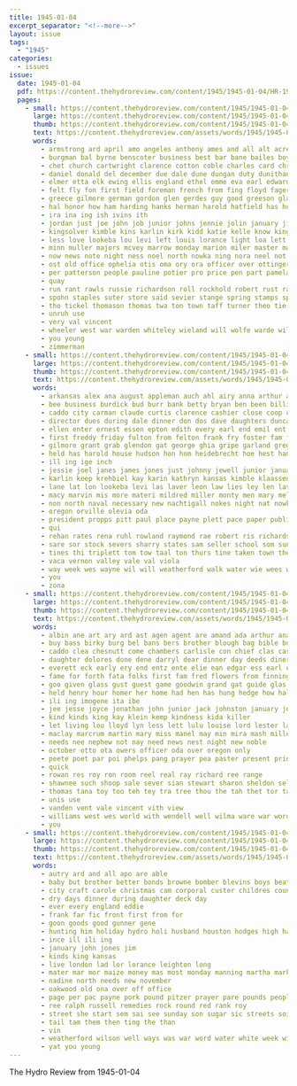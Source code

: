 ```yaml
---
title: 1945-01-04
excerpt_separator: "<!--more-->"
layout: issue
tags:
  - "1945"
categories:
  - issues
issue:
  date: 1945-01-04
  pdf: https://content.thehydroreview.com/content/1945/1945-01-04/HR-1945-01-04.pdf
  pages:
    - small: https://content.thehydroreview.com/content/1945/1945-01-04/small/HR-1945-01-04-01.jpg
      large: https://content.thehydroreview.com/content/1945/1945-01-04/large/HR-1945-01-04-01.jpg
      thumb: https://content.thehydroreview.com/content/1945/1945-01-04/thumbnails/HR-1945-01-04-01.jpg
      text: https://content.thehydroreview.com/assets/words/1945/1945-01-04/HR-1945-01-04-01.txt
      words:
        - armstrong ard april amo angeles anthony ames and all alt acre artin adams area alfred appleman ago anna amend arm aude ambrose aud ave africa ale asa arthur annie are
        - burgman bal byrne benscoter business best bar bane bailes boys brother but bracket brad braly baum better burk bos book bryson back banks bennet bring bil belle bugler brick barr bari bont bales bich both blue barton ber buys barnard beck black bill bin byrum boge binger brooker bank board biel been buy beth brummett berger barbara bing busi bert bottom butler blum ben bradley
        - chet church cartwright clarence cotton coble charles card chrismon christmas coffey close care chesnutt county chisum christian cal chambers cavin chesnut crissman clyde carl cant chief cop chee call claude comes churches carnegie carrier christ col crail course cedar custis cogar constant city cloninger cart cowden carruth come condit chris class can cecil caldwell coleman crew clear cox cleo ceci
        - daniel donald del december due dale dune dungan duty dunithan double day duke daily days der dorse dine dora deel david dows dea dunn dear draft delvin doris daughter dinner ditmore during dean dan dalke done deremer dixon
        - elmer etta elk ewing ellis england ethel emme eva earl edward ede ent elijah erie eliza eon eugene elbert elrod ernest edith euler ember east eddie emma
        - felt fly fon first field foreman french from fing floyd fager file fitting fow frank for farley found few fred fewer folks forrest farm friday friends fire
        - greece gilmore german gordon glen gerdes guy good greeson glass gripe gregory gave goodwin guest grip goody griffith glidewell germany gran gard gregg george general
        - hal honor how ham harding hanks herman harold hatfield has hor heidebrecht hinton held hubbard hart heads hulsey haney harris hol holderman horace house hafer heard harry herndon horn herbert homer hydro her haske heger hore harvey him hodges haymond howell henry half houst howard hargrave hubert hume handing had hues hamil hamons home
        - ira ina ing ish ivins ith
        - jordan just joe john job junior johns jennie jolin january jim jones jarvis jimmy jesser jenkins jesse johnson jess
        - kingsolver kimble kins karlin kirk kidd katie kelle know kingdom klein kiker keller kline kermit kinder kin kenneth karl
        - less love lookeba lou levi left louis lorance light loa lett law logsdon loosen liber lionel lowell lewis lloyd lat leta linn leonard lier lant lawless lilli lee logan los lowrance lew longer long leroy leon like lane lands letter last ley lange las lassiter ligh lasley len
        - minn muller majors mcvey marrow monday marion miler master may mos milk matter mer moo med moore mckay mitchell magar mars mauldin manning marti miller march mabry mills mac moses morning miles monroe mira mans most made mechan more million mess marvin murphy mille men merry milam mckeegan mir
        - now news note night ness noel north nowka ning nora neel not navy nov new newton nani nove neil neumeyer never nave nie nona need nun neely
        - ost old office ophelia otis oma ory ora officer over ottinger oda organ owen otto onie olivi
        - per patterson people pauline potier pro price pen part pamela pitzer paull person pankratz peden pocasset phelps pour plane pay paper port peggy pitt page poland paul pastor point pounds past pride parkes prom place pennington
        - quay
        - run rant rawls russie richardson roll rockhold robert rust ran richard reber ross russell reynolds rain ruth reach rice record roland rida ruby rowland read rober roman rett red raval riley richert robertson raymond regular ras ralph roy
        - spohn staples suter store said sevier stange spring stamps speake special schantz sister shantz sal second size spelce son sodders soon seurer stover smith service sine stutzman stolen sho small seen sam sai stands springs stockton sallie stella stay sell still slagel she samuel sullens spor stang sandy state stull sweeney sunde silvester stock sack standing sutton scott swartzendruber states senior see simpson sunda school sun
        - tho tickel thomason thomas twa ton town taff turner theo tie tim tomlinson townsend tax trucks the then times trip toe taylo tick tennessee trout thom than till texas tome try tal turn theron thell toman tommy them
        - unruh use
        - very val vincent
        - wheeler west war warden whiteley wieland will wolfe warde wilburn walter windows white webb wayne winchester went wes williams well wood week wyatt william write wee wakley wind wife winter weeks webster with wildman weaver wallace willard won wal while was
        - you young
        - zimmerman
    - small: https://content.thehydroreview.com/content/1945/1945-01-04/small/HR-1945-01-04-02.jpg
      large: https://content.thehydroreview.com/content/1945/1945-01-04/large/HR-1945-01-04-02.jpg
      thumb: https://content.thehydroreview.com/content/1945/1945-01-04/thumbnails/HR-1945-01-04-02.jpg
      text: https://content.thehydroreview.com/assets/words/1945/1945-01-04/HR-1945-01-04-02.txt
      words:
        - arkansas alex ana august appleman auch ahl airy anna arthur are agin and anne art all ago alton anthony alsup
        - bee business burdick bud burr bank betty bryan ben been billie bile banks bunker base bar bor bir bennett brother balance bak barger bag bach best bertha box blough babbie book bills barber bassler
        - caddo city carman claude curtis clarence cashier close coop chester cari came charter carolyn cox clinton clair call colony collins clay christmas care common cash carrier coli can county cold
        - director dues during dale dinner don dos dave daughters duncan dod december day dick daughter debe doing days
        - ellen enter ernest essen epton edith every earl end emil ent ele emery estes
        - first freddy friday fulton from felton frank fry foster fam former fan frost floyd fran few for
        - gilmore grant grab glendon gat george ghia gripe garland gregg gram guest gene ghering gill gon
        - held has harold house hudson hon hom heidebrecht hoe hest hansen hydro hol happy horn harry hubert holly her henry home homa homes hoth hebert herman hinton howard heary huff
        - ill ing ige inch
        - jessie joel janes james jones just johnny jewell junior january jere jee jolly joe
        - karlin keep krehbiel kay karin kathryn kansas kimble klaassen
        - lane lat lon lookeba levi las laver leon law lies ley len last low lex life landers lena longer large left lineman lorene lother lenz lydia lates lis lee line louise lene
        - macy marvin mis more materi mildred miller monty men mary melva mavis mason man mound million mcafee march merle malloy monday members mattie mage millwee marion malka mea miss made mae
        - non north naval necessary new nachtigall nokes night nat nowka now november
        - oregon orville olevia oda
        - president propps pitt paul place payne plett pace paper public process pares patty pieper palo poe pee pope pitts postal pankratz pitzer par pent
        - qui
        - rehan rates rena ruhl rowland raymond rae robert ris richardson roca rel real ralph roh roy rea
        - sare sor stock severs sharry states sam seller school som sun size start stutzman springs see shir shoe sons smith sae sain son sees sitter sien sunday spain sen still span soros stocks sea sik strong saturday soe stout state seater schmidt slagell stamps simpson seles
        - tines thi triplett tom tow taal ton thurs tine taken town the tommy than ten tan them tennessee teas tindel tra
        - vaca vernon valley vale val viola
        - way week wes wayne wil will weatherford walk water wie wees win work with woodrow war went walt wilbur walker willis wilson was webb wate willard white
        - you
        - zona
    - small: https://content.thehydroreview.com/content/1945/1945-01-04/small/HR-1945-01-04-03.jpg
      large: https://content.thehydroreview.com/content/1945/1945-01-04/large/HR-1945-01-04-03.jpg
      thumb: https://content.thehydroreview.com/content/1945/1945-01-04/thumbnails/HR-1945-01-04-03.jpg
      text: https://content.thehydroreview.com/assets/words/1945/1945-01-04/HR-1945-01-04-03.txt
      words:
        - albin ane art ary ard ast agen agent are amand ada arthur ana albert aye all america aul and alma ald arson amen
        - buy bass birky burg bel bans bers brother blough bag bible business bring bird bill bear bank best baptist bis barks brought been below beye bay bar bane
        - caddo clea chesnutt come chambers carlisle con chief clas cash car christmas clayton christ close cost christman county church cha common company colony cali can college crissman condit cupertino city clinton cartwright came
        - daughter dolores done dene darryl dear dinner day deeds diner duane date december dungan days director dey doss depa dest dunn dim del
        - everett eck early ery end entz ente elie ean edgar ess earl eld ead edna eye erford eugene
        - fame for forth fata folks first fam fred flowers from finning former foreman frank friday fanny
        - goo given glass gust guest game goodwin grand gat guide glas george gram geno grain gin ging ger
        - held henry hour homer her home had hen has hung hedge how hal holi holly hydro heck hone hens hold hamilton hey hess hilda hays
        - ili ing imogene ita ibe
        - jee jesse joyce jonathan john junior jack johnston january jones
        - kind kinds king kay klein kemp kindness kida killer
        - let living lou lloyd lyn less lett lulu louise lord lester late legal lie law loretta lark last lottie lawton life line
        - maclay marcrum martin mary miss manel may min mira mash miller morning mine made members mis monday
        - needs nee nephew not nay need news nest night new noble
        - october otto ota owers officer oda over oregon only
        - peete poet par poi phelps pang prayer pea paster present pride pees pert pomes priday process payne pledge page pass port part pleas pro pet plants pam plate pastor perry
        - quick
        - rowan res roy ron room reel real ray richard ree range
        - shawnee such shoop sale sever sian stewart sharon sheldon sell school smith sear sot sane sol session saa sunda sat son shown seer servies seed sony schoo stock second seaman schon states state sai stafford shall sunday she scott suess sons see service sin
        - thomas tana toy too teh tey tra tree thou the tah thet tor tar tes tomas tho texas twila tira tat thon tame ton trate
        - unis use
        - vanden vent vale vincent vith view
        - williams west wes world with wendell well wilma ware war word walt wit wee why weeks was want wick ward watch wieland week wilbur weatherford wiel work wilton went wie wanda wilcox wil will
        - you
    - small: https://content.thehydroreview.com/content/1945/1945-01-04/small/HR-1945-01-04-04.jpg
      large: https://content.thehydroreview.com/content/1945/1945-01-04/large/HR-1945-01-04-04.jpg
      thumb: https://content.thehydroreview.com/content/1945/1945-01-04/thumbnails/HR-1945-01-04-04.jpg
      text: https://content.thehydroreview.com/assets/words/1945/1945-01-04/HR-1945-01-04-04.txt
      words:
        - autry ard and all apo are able
        - baby but brother better bonds browne bomber blevins boys beat bro boy back
        - city craft carole christmas cam corporal custer childres county cream christina caddo
        - dry days dinner during daughter deck day
        - ever every england eddie
        - frank far fic front first from for
        - goon goods good gunner gene
        - hunting him holiday hydro holi husband houston hodges high hamilton has hens henke harris
        - ince ill ili ing
        - january john jones jim
        - kinds king kansas
        - live london lad lor lorance leighton long
        - mater mar mor maize money mas most monday manning martha market
        - nadine north needs new november
        - oakwood old ona over off office
        - page per pac payne pork pound pitzer prayer pare pounds people
        - ree ralph russell remedies rock round red rank roy
        - street she start sem sai see sunday son sugar sic streets soi stamps single sale supply sallie save
        - tail tam them then ting the than
        - vin
        - weatherford wilson well ways was war word water white week with windows wheat way weeks warren wing
        - yat you young
---
```


The Hydro Review from 1945-01-04

<!--more-->

